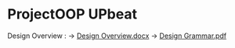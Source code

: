 # ProjectOOP UPbeat
Design Overview : 
-> [Design Overview.docx](https://github.com/gusntc/ProjectOOP/files/10684940/Design.Overview.docx)
-> [Design Grammar.pdf](https://github.com/gusntc/ProjectOOP/files/10785616/Design.Grammar.pdf)




